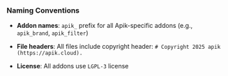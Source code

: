 ### Naming Conventions
- **Addon names**: `apik_` prefix for all Apik-specific addons (e.g., `apik_brand`, `apik_filter`)

- **File headers**: All files include copyright header: `# Copyright 2025 apik (https://apik.cloud).`
- **License**: All addons use `LGPL-3` license
  
